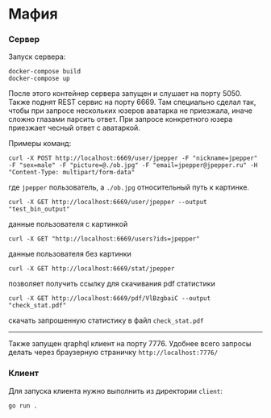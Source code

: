 # Мафия

### Сервер
Запуск сервера:
```
docker-compose build
docker-compose up
```
После этого контейнер сервера запущен и слушает на порту 5050. Также поднят REST сервис на порту 6669. Там специально сделал так, чтобы при запросе нескольких юзеров аватарка не приезжала, иначе сложно глазами парсить ответ. При запросе конкретного юзера приезжает чесный ответ с аватаркой.

Примеры команд:
```
curl -X POST http://localhost:6669/user/jpepper -F "nickname=jpepper" -F "sex=male" -F "picture=@./ob.jpg" -F "email=jpepper@jpepper.ru" -H "Content-Type: multipart/form-data"
```
где `jpepper` пользователь, а `./ob.jpg` относительный путь к картинке.
```
curl -X GET http://localhost:6669/user/jpepper --output "test_bin_output"
```
данные пользователя с картинкой
```
curl -X GET "http://localhost:6669/users?ids=jpepper"
```
данные пользователя без картинки
```
curl -X GET http://localhost:6669/stat/jpepper
```
позволяет получить ссылку для скачивания pdf статистики
```
curl -X GET http://localhost:6669/pdf/VlBzgbaiC --output "check_stat.pdf"
```
скачать запрошенную статистику в файл `check_stat.pdf`

---

Также запущен qraphql клиент на порту 7776. Удобнее всего запросы делать через браузерную страничку `http://localhost:7776/`

### Клиент
Для запуска клиента нужно выполнить из директории `client`:
```
go run .
```
